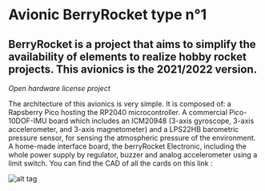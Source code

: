 <h1>Avionic BerryRocket type n°1</h1>
        
<h2>BerryRocket is a project that aims to simplify the availability of elements to realize hobby rocket projects. This avionics is the 2021/2022 version.</h2>

*Open hardware license project*

<p>The architecture of this avionics is very simple. It is composed of: a Rapsberry Pico hosting the RP2040 microcontroller. A commercial Pico-10DOF-IMU board which includes an ICM20948 (3-axis gyroscope, 3-axis accelerometer, and 3-axis magnetometer) and a LPS22HB barometric pressure sensor, for sensing the atmospheric pressure of the environment. A home-made interface board, the berryRocket Electronic, including the whole power supply by regulator, buzzer and analog accelerometer using a limit switch.  
You can find the CAD of all the cards on this link :  </p>

![alt tag](https://github.com/axpaul/Avionic-BerryRocket/blob/main/Image/BerryRocket%20Electronic.png)
